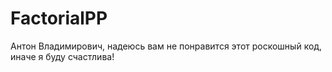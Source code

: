 # FactorialPP
Антон Владимирович, надеюсь вам не понравится этот роскошный код, иначе я буду счастлива!
